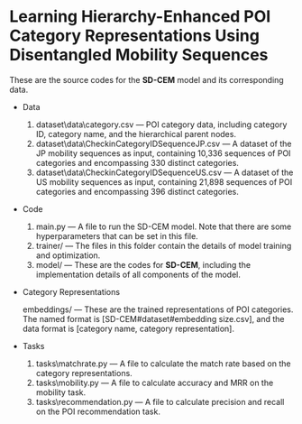 # Learning Hierarchy-Enhanced POI Category Representations Using Disentangled Mobility Sequences

These are the source codes for the **SD-CEM** model and its corresponding data.

- Data
  1. dataset\data\category.csv — POI category data, including category ID, category name, and the hierarchical parent nodes.
  2. dataset\data\CheckinCategoryIDSequenceJP.csv — A dataset of the JP mobility sequences as input, containing 10,336 sequences of POI categories and encompassing 330 distinct categories.
  3. dataset\data\CheckinCategoryIDSequenceUS.csv — A dataset of the US mobility sequences as input, containing 21,898 sequences of POI categories and encompassing 396 distinct categories.
  
- Code
  1. main.py — A file to run the SD-CEM model. Note that there are some hyperparameters that can be set in this file.
  2. trainer/ — The files in this folder contain the details of model training and optimization.
  3. model/ — These are the codes for **SD-CEM**, including the implementation details of all components of the model.
  
- Category Representations

  embeddings/ — These are the trained representations of POI categories. The named format is [SD-CEM#dataset#embedding size.csv], and the data format is [category name, category representation].

- Tasks
  1. tasks\matchrate.py — A file to calculate the match rate based on the category representations.
  2. tasks\mobility.py — A file to calculate accuracy and MRR on the mobility task.
  3. tasks\recommendation.py — A file to calculate precision and recall on the POI recommendation task.

